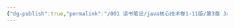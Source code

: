 ```yaml
---
{"dg-publish":true,"permalink":"/001 读书笔记/java核心技术卷1-11版/第3章 Java的基本程序设计结构/3.8 控制流程/3.8 控制流程/","created":"2024-04-17T15:30:49.966+08:00","updated":"2024-06-01T10:44:16.191+08:00"}
---
```

